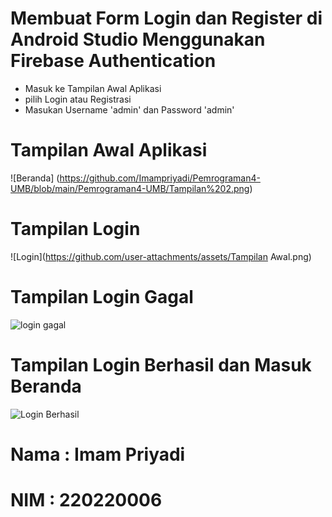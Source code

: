 # Membuat Form Login dan Register di Android Studio Menggunakan Firebase Authentication
* Masuk ke Tampilan Awal Aplikasi
* pilih Login atau Registrasi
* Masukan Username 'admin' dan Password 'admin'
  
# Tampilan Awal Aplikasi
![Beranda] (https://github.com/Imampriyadi/Pemrograman4-UMB/blob/main/Pemrograman4-UMB/Tampilan%202.png)
# Tampilan Login
![Login](https://github.com/user-attachments/assets/Tampilan Awal.png)
# Tampilan Login Gagal
![login gagal](https://github.com/user-attachments/assets/tampilan3.png)
# Tampilan Login Berhasil dan Masuk Beranda
![Login Berhasil](https://github.com/user-attachments/tampilan3.png)

# Nama : Imam Priyadi
# NIM : 220220006 

